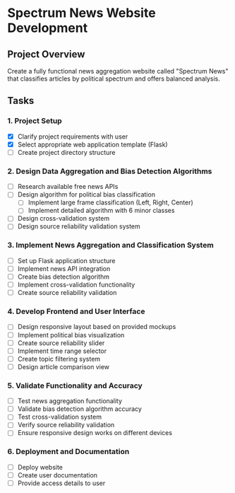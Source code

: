 # Spectrum News Website Development

## Project Overview
Create a fully functional news aggregation website called "Spectrum News" that classifies articles by political spectrum and offers balanced analysis.

## Tasks

### 1. Project Setup
- [x] Clarify project requirements with user
- [x] Select appropriate web application template (Flask)
- [ ] Create project directory structure

### 2. Design Data Aggregation and Bias Detection Algorithms
- [ ] Research available free news APIs
- [ ] Design algorithm for political bias classification
  - [ ] Implement large frame classification (Left, Right, Center)
  - [ ] Implement detailed algorithm with 6 minor classes
- [ ] Design cross-validation system
- [ ] Design source reliability validation system

### 3. Implement News Aggregation and Classification System
- [ ] Set up Flask application structure
- [ ] Implement news API integration
- [ ] Create bias detection algorithm
- [ ] Implement cross-validation functionality
- [ ] Create source reliability validation

### 4. Develop Frontend and User Interface
- [ ] Design responsive layout based on provided mockups
- [ ] Implement political bias visualization
- [ ] Create source reliability slider
- [ ] Implement time range selector
- [ ] Create topic filtering system
- [ ] Design article comparison view

### 5. Validate Functionality and Accuracy
- [ ] Test news aggregation functionality
- [ ] Validate bias detection algorithm accuracy
- [ ] Test cross-validation system
- [ ] Verify source reliability validation
- [ ] Ensure responsive design works on different devices

### 6. Deployment and Documentation
- [ ] Deploy website
- [ ] Create user documentation
- [ ] Provide access details to user
